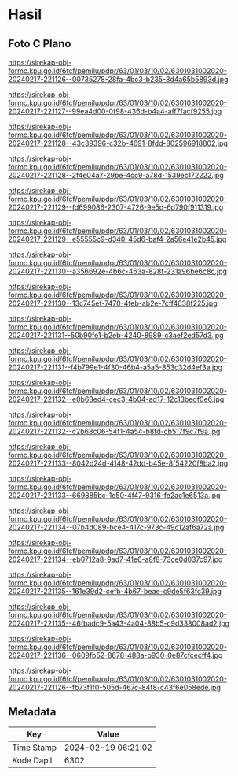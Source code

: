 # Hasil

## Foto C Plano

https://sirekap-obj-formc.kpu.go.id/6fcf/pemilu/pdpr/63/01/03/10/02/6301031002020-20240217-221126--00735278-28fa-4bc3-b235-3d4a65b5893d.jpg

https://sirekap-obj-formc.kpu.go.id/6fcf/pemilu/pdpr/63/01/03/10/02/6301031002020-20240217-221127--99ea4d00-0f98-436d-b4a4-aff7facf9255.jpg

https://sirekap-obj-formc.kpu.go.id/6fcf/pemilu/pdpr/63/01/03/10/02/6301031002020-20240217-221128--43c39396-c32b-4691-8fdd-802596918802.jpg

https://sirekap-obj-formc.kpu.go.id/6fcf/pemilu/pdpr/63/01/03/10/02/6301031002020-20240217-221128--2f4e04a7-29be-4cc9-a78d-1539ec172222.jpg

https://sirekap-obj-formc.kpu.go.id/6fcf/pemilu/pdpr/63/01/03/10/02/6301031002020-20240217-221129--fd699086-2307-4726-9e5d-6d790f911319.jpg

https://sirekap-obj-formc.kpu.go.id/6fcf/pemilu/pdpr/63/01/03/10/02/6301031002020-20240217-221129--e55555c9-d340-45d6-baf4-2a56e41e2b45.jpg

https://sirekap-obj-formc.kpu.go.id/6fcf/pemilu/pdpr/63/01/03/10/02/6301031002020-20240217-221130--a356692e-4b6c-463a-828f-231a96be6c8c.jpg

https://sirekap-obj-formc.kpu.go.id/6fcf/pemilu/pdpr/63/01/03/10/02/6301031002020-20240217-221130--13c745ef-7470-4feb-ab2e-7cff4638f225.jpg

https://sirekap-obj-formc.kpu.go.id/6fcf/pemilu/pdpr/63/01/03/10/02/6301031002020-20240217-221131--50b90fe1-b2eb-4240-8989-c3aef2ed57d3.jpg

https://sirekap-obj-formc.kpu.go.id/6fcf/pemilu/pdpr/63/01/03/10/02/6301031002020-20240217-221131--f4b799e1-4f30-46b4-a5a5-853c32d4ef3a.jpg

https://sirekap-obj-formc.kpu.go.id/6fcf/pemilu/pdpr/63/01/03/10/02/6301031002020-20240217-221132--e0b63ed4-cec3-4b04-ad17-12c13bedf0e6.jpg

https://sirekap-obj-formc.kpu.go.id/6fcf/pemilu/pdpr/63/01/03/10/02/6301031002020-20240217-221132--c2b68c06-54f1-4a54-b8fd-cb517f9c7f9a.jpg

https://sirekap-obj-formc.kpu.go.id/6fcf/pemilu/pdpr/63/01/03/10/02/6301031002020-20240217-221133--8042d24d-4148-42dd-b45e-8f54220f8ba2.jpg

https://sirekap-obj-formc.kpu.go.id/6fcf/pemilu/pdpr/63/01/03/10/02/6301031002020-20240217-221133--669885bc-1e50-4f47-9316-fe2ac1e6513a.jpg

https://sirekap-obj-formc.kpu.go.id/6fcf/pemilu/pdpr/63/01/03/10/02/6301031002020-20240217-221134--07b4d089-bce4-417c-973c-49c12af6a72a.jpg

https://sirekap-obj-formc.kpu.go.id/6fcf/pemilu/pdpr/63/01/03/10/02/6301031002020-20240217-221134--eb0712a8-9ad7-41e6-a8f8-73ce0d037c97.jpg

https://sirekap-obj-formc.kpu.go.id/6fcf/pemilu/pdpr/63/01/03/10/02/6301031002020-20240217-221135--161e39d2-cefb-4b67-beae-c9de5f63fc39.jpg

https://sirekap-obj-formc.kpu.go.id/6fcf/pemilu/pdpr/63/01/03/10/02/6301031002020-20240217-221135--46fbadc9-5a43-4a04-88b5-c9d338008ad2.jpg

https://sirekap-obj-formc.kpu.go.id/6fcf/pemilu/pdpr/63/01/03/10/02/6301031002020-20240217-221136--0609fb52-8678-488a-b930-0e87cfcecff4.jpg

https://sirekap-obj-formc.kpu.go.id/6fcf/pemilu/pdpr/63/01/03/10/02/6301031002020-20240217-221126--fb73f1f0-505d-467c-84f8-c43f6e058ede.jpg


## Metadata

| Key        | Value               |
| ---------- | ------------------- |
| Time Stamp | 2024-02-19 06:21:02 |
| Kode Dapil | 6302                |




